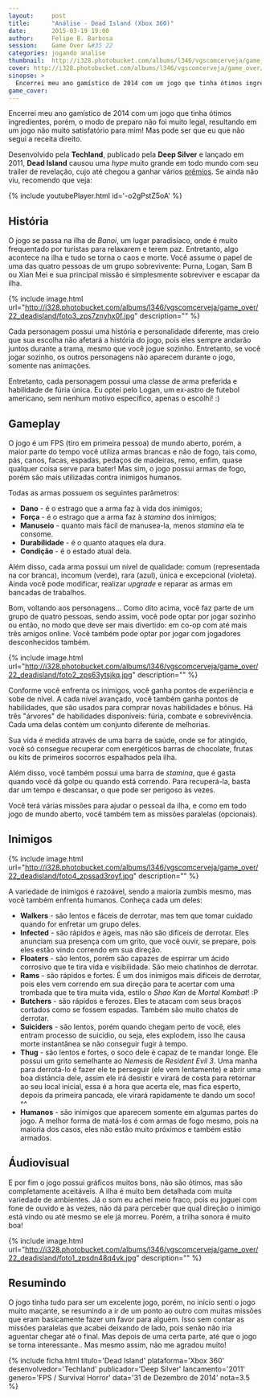 ```yaml
---
layout:     post
title:      "Análise - Dead Island (Xbox 360)"
date:       2015-03-19 19:00
author:     Felipe B. Barbosa
session:    Game Over &#35 22
categories: jogando analise
thumbnail:  http://i328.photobucket.com/albums/l346/vgscomcerveja/game_over/22_deadisland/post_thumbnail_zpsd2hkhaky.jpg
cover: http://i328.photobucket.com/albums/l346/vgscomcerveja/game_over/22_deadisland/post_header_zpsbj14bout.jpg
sinopse: >
  Encerrei meu ano gamístico de 2014 com um jogo que tinha ótimos ingredientes, porém, o modo de preparo não foi muito legal, resultando em um jogo não muito satisfatório para mim! Mas pode ser que eu que não segui a receita direito.
game_cover:
---
```

Encerrei meu ano gamístico de 2014 com um jogo que tinha ótimos ingredientes, porém, o modo de preparo não foi muito legal, resultando em um jogo não muito satisfatório para mim! Mas pode ser que eu que não segui a receita direito.

Desenvolvido pela **Techland**, publicado pela **Deep Silver** e lançado em 2011, **Dead Island** causou uma *hype* muito grande em todo mundo com seu trailer de revelação, cujo até chegou a ganhar vários [prêmios](http://www.techtudo.com.br/noticias/noticia/2011/06/trailer-do-dead-island-e-premiado-em-cannes.html). Se ainda não viu, recomendo que veja:

{% include youtubePlayer.html id='-o2gPstZ5oA' %}

## História

O jogo se passa na ilha de *Banoi*, um lugar paradisíaco, onde é muito frequentado por turistas para relaxarem e terem paz. Entretanto, algo acontece na ilha e tudo se torna o caos e morte. Você assume o papel de uma das quatro pessoas de um grupo sobrevivente: Purna, Logan, Sam B ou Xian Mei e sua principal missão é simplesmente sobreviver e escapar da ilha.

{% include image.html url="http://i328.photobucket.com/albums/l346/vgscomcerveja/game_over/22_deadisland/foto3_zps7znyhx0f.jpg" description="" %}

Cada personagem possui uma história e personalidade diferente, mas creio que sua escolha não afetará a história do jogo, pois eles sempre andarão juntos durante a trama, mesmo que você jogue sozinho. Entretanto, se você jogar sozinho, os outros personagens não aparecem durante o jogo, somente nas animações.

Entretanto, cada personagem possui uma classe de arma preferida e habilidade de fúria única. Eu optei pelo Logan, um ex-astro de futebol americano, sem nenhum motivo específico, apenas o escolhi! :)

## Gameplay

O jogo é um FPS (tiro em primeira pessoa) de mundo aberto, porém, a maior parte do tempo você utiliza armas brancas e não de fogo, tais como, pás, canos, facas, espadas, pedaços de madeiras, remo, enfim, quase qualquer coisa serve para bater! Mas sim, o jogo possui armas de fogo, porém são mais utilizadas contra inimigos humanos.

Todas as armas possuem os seguintes parâmetros:

- **Dano** - é o estrago que a arma faz à vida dos inimigos;
- **Força** - é o estrago que a arma faz à *stamina* dos inimigos;
- **Manuseio** - quanto mais fácil de manusea-la, menos *stamina* ela te consome.
- **Durabilidade** - é o quanto ataques ela dura.
- **Condição** - é o estado atual dela.

Além disso, cada arma possui um nível de qualidade: comum (representada na cor branca), incomum (verde), rara (azul), única e excepcional (violeta). Ainda você pode modificar, realizar *upgrade* e reparar as armas em bancadas de trabalhos.

Bom, voltando aos personagens... Como dito acima, você faz parte de um grupo de quatro pessoas, sendo assim, você pode optar por jogar sozinho ou então, no modo que deve ser mais divertido: em co-op com até mais três amigos online. Você também pode optar por jogar com jogadores desconhecidos também.

{% include image.html url="http://i328.photobucket.com/albums/l346/vgscomcerveja/game_over/22_deadisland/foto2_zps63ytsjkq.jpg" description="" %}

Conforme você enfrenta os inimigos, você ganha pontos de experiência e sobe de nível. A cada nível avançado, você também ganha pontos de habilidades, que são usados para comprar novas habilidades e bônus. Há três "árvores" de habilidades disponíveis: fúria, combate e sobrevivência. Cada uma delas contém um conjunto diferente de melhorias.

Sua vida é medida através de uma barra de saúde, onde se for atingido, você só consegue recuperar com energéticos barras de chocolate, frutas ou kits de primeiros socorros espalhados pela ilha.

Além disso, você também possui uma barra de *stamina*, que é gasta quando você dá golpe ou quando está correndo. Para recuperá-la, basta dar um tempo e descansar, o que pode ser perigoso às vezes.

Você terá várias missões para ajudar o pessoal da ilha, e como em todo jogo de mundo aberto, você também tem as missões paralelas (opcionais).

## Inimigos

{% include image.html url="http://i328.photobucket.com/albums/l346/vgscomcerveja/game_over/22_deadisland/foto4_zpssad3royf.jpg" description="" %}

A variedade de inimigos é razoável, sendo a maioria zumbis mesmo, mas você também enfrenta humanos. Conheça cada um deles:

- **Walkers** - são lentos e fáceis de derrotar, mas tem que tomar cuidado quando for enfretar um grupo deles.
- **Infected** - são rápidos e ágeis, mas não são difíceis de derrotar. Eles anunciam sua presença com um grito, que você ouvir, se prepare, pois eles estão vindo correndo em sua direção.
- **Floaters** - são lentos, porém são capazes de espirrar um ácido corrosivo que te tira vida e visibilidade. São meio chatinhos de derrotar.
- **Rams** - são rápidos e fortes. É um dos inimigos mais difíceis de derrotar, pois eles vem correndo em sua direção para te acertar com uma trombada que te tira muita vida, estilo o *Shao Kan* de *Mortal Kombat*! :P
- **Butchers** - são rápidos e ferozes. Eles te atacam com seus braços cortados como se fossem espadas. Também são muito chatos de derrotar.
- **Suiciders** - são lentos, porém quando chegam perto de você, eles entram processo de suicídio, ou seja, eles explodem, isso lhe causa morte instantânea se não conseguir fugir à tempo.
- **Thug** - são lentos e fortes, o soco dele é capaz de te mandar longe. Ele possui um grito semelhante ao *Nemesis* de *Resident Evil 3*. Uma manha para derrotá-lo é fazer ele te perseguir (ele vem lentamente) e abrir uma boa distância dele, assim ele irá desistir e virará de costa para retornar ao seu local inicial, essa é a hora que acerta ele, mas fica esperto, depois da primeira pancada, ele virará rapidamente te dando um soco! ^^
- **Humanos** - são inimigos que aparecem somente em algumas partes do jogo. A melhor forma de matá-los é com armas de fogo mesmo, pois na maioria dos casos, eles não estão muito próximos e também estão armados.

## Áudiovisual

E por fim o jogo possui gráficos muitos bons, não são ótimos, mas são completamente aceitáveis. A ilha é muito bem detalhada com muita variedade de ambientes. Já o som eu achei meio fraco, pois eu joguei com fone de ouvido e às vezes, não dá para perceber que qual direção o inimigo está vindo ou até mesmo se ele já morreu. Porém, a trilha sonora é muito boa!

{% include image.html url="http://i328.photobucket.com/albums/l346/vgscomcerveja/game_over/22_deadisland/foto1_zpsdn48q4vk.jpg" description="" %}

## Resumindo

O jogo tinha tudo para ser um excelente jogo, porém, no início senti o jogo muito maçante, se resumindo a ir de um ponto ao outro com muitas missões que eram basicamente fazer um favor para alguém. Isso sem contar as missões paralelas que acabei deixando de lado, pois senão não iria aguentar chegar até o final. Mas depois de uma certa parte, até que o jogo se torna interessante.. Mas mesmo assim, não me agradou muito!

{% include ficha.html
  titulo='Dead Island'
  plataforma='Xbox 360'
  desenvolvedor='Techland'
  publicador='Deep Silver'
  lancamento='2011'
  genero='FPS / Survival Horror'
  data='31 de Dezembro de 2014'
  nota=3.5 %}
